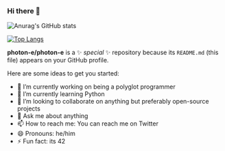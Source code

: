 ### Hi there 👋
![Anurag's GitHub stats](https://github-readme-stats.vercel.app/api?username=photon-e&show=reviews,discussions_started,discussions_answered,prs_merged,prs_merged_percentage&show_icons=true&show_icons=true&theme=radical)

[![Top Langs](https://github-readme-stats.vercel.app/api/top-langs/?username=photon-e&layout=donut-vertical)](https://github.com/anuraghazra/github-readme-stats)




**photon-e/photon-e** is a ✨ _special_ ✨ repository because its `README.md` (this file) appears on your GitHub profile.

Here are some ideas to get you started:

- 🔭 I’m currently working on being a polyglot programmer
- 🌱 I’m currently learning Python
- 👯 I’m looking to collaborate on anything but preferably open-source projects
- 💬 Ask me about anything
- 📫 How to reach me: You can reach me on Twitter 
- 😄 Pronouns: he/him
- ⚡ Fun fact: its 42

